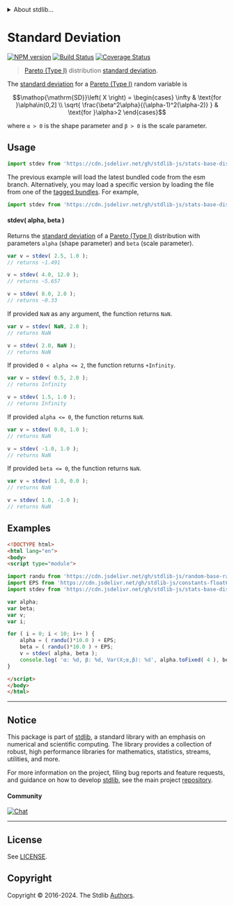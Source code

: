 <!--

@license Apache-2.0

Copyright (c) 2019 The Stdlib Authors.

Licensed under the Apache License, Version 2.0 (the "License");
you may not use this file except in compliance with the License.
You may obtain a copy of the License at

   http://www.apache.org/licenses/LICENSE-2.0

Unless required by applicable law or agreed to in writing, software
distributed under the License is distributed on an "AS IS" BASIS,
WITHOUT WARRANTIES OR CONDITIONS OF ANY KIND, either express or implied.
See the License for the specific language governing permissions and
limitations under the License.

-->


<details>
  <summary>
    About stdlib...
  </summary>
  <p>We believe in a future in which the web is a preferred environment for numerical computation. To help realize this future, we've built stdlib. stdlib is a standard library, with an emphasis on numerical and scientific computation, written in JavaScript (and C) for execution in browsers and in Node.js.</p>
  <p>The library is fully decomposable, being architected in such a way that you can swap out and mix and match APIs and functionality to cater to your exact preferences and use cases.</p>
  <p>When you use stdlib, you can be absolutely certain that you are using the most thorough, rigorous, well-written, studied, documented, tested, measured, and high-quality code out there.</p>
  <p>To join us in bringing numerical computing to the web, get started by checking us out on <a href="https://github.com/stdlib-js/stdlib">GitHub</a>, and please consider <a href="https://opencollective.com/stdlib">financially supporting stdlib</a>. We greatly appreciate your continued support!</p>
</details>

# Standard Deviation

[![NPM version][npm-image]][npm-url] [![Build Status][test-image]][test-url] [![Coverage Status][coverage-image]][coverage-url] <!-- [![dependencies][dependencies-image]][dependencies-url] -->

> [Pareto (Type I)][pareto-distribution] distribution [standard deviation][standard-deviation].

<!-- Section to include introductory text. Make sure to keep an empty line after the intro `section` element and another before the `/section` close. -->

<section class="intro">

The [standard deviation][standard-deviation] for a [Pareto (Type I)][pareto-distribution] random variable is

<!-- <equation class="equation" label="eq:pareto_type1_stdev" align="center" raw="\operatorname{SD}\left( X \right) = \begin{cases} \infty & \text{for }\alpha\in(0,2] \\ \sqrt{ \frac{\beta^2\alpha}{(\alpha-1)^2(\alpha-2)} } & \text{for }\alpha>2 \end{cases}" alt="Standard deviation for a Pareto (Type I) distribution."> -->

```math
\mathop{\mathrm{SD}}\left( X \right) = \begin{cases} \infty & \text{for }\alpha\in(0,2] \\ \sqrt{ \frac{\beta^2\alpha}{(\alpha-1)^2(\alpha-2)} } & \text{for }\alpha>2 \end{cases}
```

<!-- <div class="equation" align="center" data-raw-text="\operatorname{SD}\left( X \right) = \begin{cases} \infty &amp; \text{for }\alpha\in(0,2] \\ \sqrt{ \frac{\beta^2\alpha}{(\alpha-1)^2(\alpha-2)} } &amp; \text{for }\alpha&gt;2 \end{cases}" data-equation="eq:pareto_type1_stdev">
    <img src="https://cdn.jsdelivr.net/gh/stdlib-js/stdlib@e1fbdee688c5409e4cc6b0cd06d90b1cd2abd67c/lib/node_modules/@stdlib/stats/base/dists/pareto-type1/stdev/docs/img/equation_pareto_type1_stdev.svg" alt="Standard deviation for a Pareto (Type I) distribution.">
    <br>
</div> -->

<!-- </equation> -->

where `α > 0` is the shape parameter and `β > 0` is the scale parameter.

</section>

<!-- /.intro -->

<!-- Package usage documentation. -->



<section class="usage">

## Usage

```javascript
import stdev from 'https://cdn.jsdelivr.net/gh/stdlib-js/stats-base-dists-pareto-type1-stdev@esm/index.mjs';
```
The previous example will load the latest bundled code from the esm branch. Alternatively, you may load a specific version by loading the file from one of the [tagged bundles](https://github.com/stdlib-js/stats-base-dists-pareto-type1-stdev/tags). For example,

```javascript
import stdev from 'https://cdn.jsdelivr.net/gh/stdlib-js/stats-base-dists-pareto-type1-stdev@v0.2.1-esm/index.mjs';
```

#### stdev( alpha, beta )

Returns the [standard deviation][standard-deviation] of a [Pareto (Type I)][pareto-distribution] distribution with parameters `alpha` (shape parameter) and `beta` (scale parameter).

```javascript
var v = stdev( 2.5, 1.0 );
// returns ~1.491

v = stdev( 4.0, 12.0 );
// returns ~5.657

v = stdev( 8.0, 2.0 );
// returns ~0.33
```

If provided `NaN` as any argument, the function returns `NaN`.

```javascript
var v = stdev( NaN, 2.0 );
// returns NaN

v = stdev( 2.0, NaN );
// returns NaN
```

If provided `0 < alpha <= 2`, the function returns `+Infinity`.

```javascript
var v = stdev( 0.5, 2.0 );
// returns Infinity

v = stdev( 1.5, 1.0 );
// returns Infinity
```

If provided `alpha <= 0`, the function returns `NaN`.

```javascript
var v = stdev( 0.0, 1.0 );
// returns NaN

v = stdev( -1.0, 1.0 );
// returns NaN
```

If provided `beta <= 0`, the function returns `NaN`.

```javascript
var v = stdev( 1.0, 0.0 );
// returns NaN

v = stdev( 1.0, -1.0 );
// returns NaN
```

</section>

<!-- /.usage -->

<!-- Package usage notes. Make sure to keep an empty line after the `section` element and another before the `/section` close. -->

<section class="notes">

</section>

<!-- /.notes -->

<!-- Package usage examples. -->

<section class="examples">

## Examples

<!-- eslint no-undef: "error" -->

```html
<!DOCTYPE html>
<html lang="en">
<body>
<script type="module">

import randu from 'https://cdn.jsdelivr.net/gh/stdlib-js/random-base-randu@esm/index.mjs';
import EPS from 'https://cdn.jsdelivr.net/gh/stdlib-js/constants-float64-eps@esm/index.mjs';
import stdev from 'https://cdn.jsdelivr.net/gh/stdlib-js/stats-base-dists-pareto-type1-stdev@esm/index.mjs';

var alpha;
var beta;
var v;
var i;

for ( i = 0; i < 10; i++ ) {
    alpha = ( randu()*10.0 ) + EPS;
    beta = ( randu()*10.0 ) + EPS;
    v = stdev( alpha, beta );
    console.log( 'α: %d, β: %d, Var(X;α,β): %d', alpha.toFixed( 4 ), beta.toFixed( 4 ), v.toFixed( 4 ) );
}

</script>
</body>
</html>
```

</section>

<!-- /.examples -->

<!-- Section to include cited references. If references are included, add a horizontal rule *before* the section. Make sure to keep an empty line after the `section` element and another before the `/section` close. -->

<section class="references">

</section>

<!-- /.references -->

<!-- Section for related `stdlib` packages. Do not manually edit this section, as it is automatically populated. -->

<section class="related">

</section>

<!-- /.related -->

<!-- Section for all links. Make sure to keep an empty line after the `section` element and another before the `/section` close. -->


<section class="main-repo" >

* * *

## Notice

This package is part of [stdlib][stdlib], a standard library with an emphasis on numerical and scientific computing. The library provides a collection of robust, high performance libraries for mathematics, statistics, streams, utilities, and more.

For more information on the project, filing bug reports and feature requests, and guidance on how to develop [stdlib][stdlib], see the main project [repository][stdlib].

#### Community

[![Chat][chat-image]][chat-url]

---

## License

See [LICENSE][stdlib-license].


## Copyright

Copyright &copy; 2016-2024. The Stdlib [Authors][stdlib-authors].

</section>

<!-- /.stdlib -->

<!-- Section for all links. Make sure to keep an empty line after the `section` element and another before the `/section` close. -->

<section class="links">

[npm-image]: http://img.shields.io/npm/v/@stdlib/stats-base-dists-pareto-type1-stdev.svg
[npm-url]: https://npmjs.org/package/@stdlib/stats-base-dists-pareto-type1-stdev

[test-image]: https://github.com/stdlib-js/stats-base-dists-pareto-type1-stdev/actions/workflows/test.yml/badge.svg?branch=v0.2.1
[test-url]: https://github.com/stdlib-js/stats-base-dists-pareto-type1-stdev/actions/workflows/test.yml?query=branch:v0.2.1

[coverage-image]: https://img.shields.io/codecov/c/github/stdlib-js/stats-base-dists-pareto-type1-stdev/main.svg
[coverage-url]: https://codecov.io/github/stdlib-js/stats-base-dists-pareto-type1-stdev?branch=main

<!--

[dependencies-image]: https://img.shields.io/david/stdlib-js/stats-base-dists-pareto-type1-stdev.svg
[dependencies-url]: https://david-dm.org/stdlib-js/stats-base-dists-pareto-type1-stdev/main

-->

[chat-image]: https://img.shields.io/gitter/room/stdlib-js/stdlib.svg
[chat-url]: https://app.gitter.im/#/room/#stdlib-js_stdlib:gitter.im

[stdlib]: https://github.com/stdlib-js/stdlib

[stdlib-authors]: https://github.com/stdlib-js/stdlib/graphs/contributors

[umd]: https://github.com/umdjs/umd
[es-module]: https://developer.mozilla.org/en-US/docs/Web/JavaScript/Guide/Modules

[deno-url]: https://github.com/stdlib-js/stats-base-dists-pareto-type1-stdev/tree/deno
[deno-readme]: https://github.com/stdlib-js/stats-base-dists-pareto-type1-stdev/blob/deno/README.md
[umd-url]: https://github.com/stdlib-js/stats-base-dists-pareto-type1-stdev/tree/umd
[umd-readme]: https://github.com/stdlib-js/stats-base-dists-pareto-type1-stdev/blob/umd/README.md
[esm-url]: https://github.com/stdlib-js/stats-base-dists-pareto-type1-stdev/tree/esm
[esm-readme]: https://github.com/stdlib-js/stats-base-dists-pareto-type1-stdev/blob/esm/README.md
[branches-url]: https://github.com/stdlib-js/stats-base-dists-pareto-type1-stdev/blob/main/branches.md

[stdlib-license]: https://raw.githubusercontent.com/stdlib-js/stats-base-dists-pareto-type1-stdev/main/LICENSE

[pareto-distribution]: https://en.wikipedia.org/wiki/Pareto_distribution

[standard-deviation]: https://en.wikipedia.org/wiki/Standard_deviation

</section>

<!-- /.links -->
